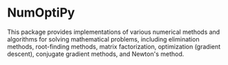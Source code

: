 # NumOptiPy
This package provides implementations of various numerical methods and algorithms for solving mathematical problems, including elimination methods, root-finding methods, matrix factorization, optimization (gradient descent), conjugate gradient methods, and Newton's method.

